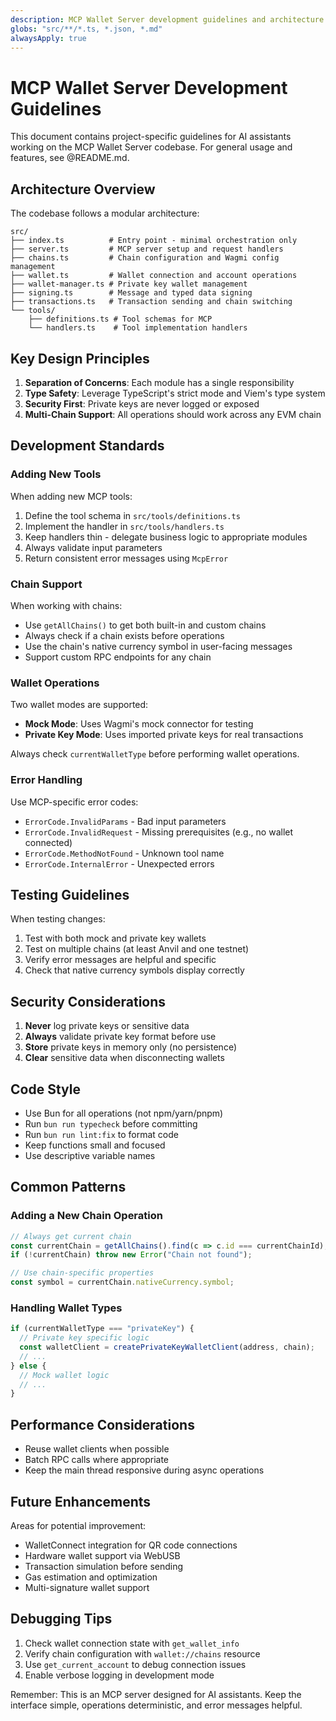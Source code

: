 ```yaml
---
description: MCP Wallet Server development guidelines and architecture notes
globs: "src/**/*.ts, *.json, *.md"
alwaysApply: true
---
```


# MCP Wallet Server Development Guidelines

This document contains project-specific guidelines for AI assistants working on the MCP Wallet Server codebase. For general usage and features, see @README.md.

## Architecture Overview

The codebase follows a modular architecture:

```
src/
├── index.ts          # Entry point - minimal orchestration only
├── server.ts         # MCP server setup and request handlers
├── chains.ts         # Chain configuration and Wagmi config management
├── wallet.ts         # Wallet connection and account operations
├── wallet-manager.ts # Private key wallet management
├── signing.ts        # Message and typed data signing
├── transactions.ts   # Transaction sending and chain switching
└── tools/
    ├── definitions.ts # Tool schemas for MCP
    └── handlers.ts    # Tool implementation handlers
```

## Key Design Principles

1. **Separation of Concerns**: Each module has a single responsibility
2. **Type Safety**: Leverage TypeScript's strict mode and Viem's type system
3. **Security First**: Private keys are never logged or exposed
4. **Multi-Chain Support**: All operations should work across any EVM chain

## Development Standards

### Adding New Tools

When adding new MCP tools:
1. Define the tool schema in `src/tools/definitions.ts`
2. Implement the handler in `src/tools/handlers.ts`
3. Keep handlers thin - delegate business logic to appropriate modules
4. Always validate input parameters
5. Return consistent error messages using `McpError`

### Chain Support

When working with chains:
- Use `getAllChains()` to get both built-in and custom chains
- Always check if a chain exists before operations
- Use the chain's native currency symbol in user-facing messages
- Support custom RPC endpoints for any chain

### Wallet Operations

Two wallet modes are supported:
- **Mock Mode**: Uses Wagmi's mock connector for testing
- **Private Key Mode**: Uses imported private keys for real transactions

Always check `currentWalletType` before performing wallet operations.

### Error Handling

Use MCP-specific error codes:
- `ErrorCode.InvalidParams` - Bad input parameters
- `ErrorCode.InvalidRequest` - Missing prerequisites (e.g., no wallet connected)
- `ErrorCode.MethodNotFound` - Unknown tool name
- `ErrorCode.InternalError` - Unexpected errors

## Testing Guidelines

When testing changes:
1. Test with both mock and private key wallets
2. Test on multiple chains (at least Anvil and one testnet)
3. Verify error messages are helpful and specific
4. Check that native currency symbols display correctly

## Security Considerations

1. **Never** log private keys or sensitive data
2. **Always** validate private key format before use
3. **Store** private keys in memory only (no persistence)
4. **Clear** sensitive data when disconnecting wallets

## Code Style

- Use Bun for all operations (not npm/yarn/pnpm)
- Run `bun run typecheck` before committing
- Run `bun run lint:fix` to format code
- Keep functions small and focused
- Use descriptive variable names

## Common Patterns

### Adding a New Chain Operation
```typescript
// Always get current chain
const currentChain = getAllChains().find(c => c.id === currentChainId);
if (!currentChain) throw new Error("Chain not found");

// Use chain-specific properties
const symbol = currentChain.nativeCurrency.symbol;
```

### Handling Wallet Types
```typescript
if (currentWalletType === "privateKey") {
  // Private key specific logic
  const walletClient = createPrivateKeyWalletClient(address, chain);
  // ...
} else {
  // Mock wallet logic
  // ...
}
```

## Performance Considerations

- Reuse wallet clients when possible
- Batch RPC calls where appropriate
- Keep the main thread responsive during async operations

## Future Enhancements

Areas for potential improvement:
- WalletConnect integration for QR code connections
- Hardware wallet support via WebUSB
- Transaction simulation before sending
- Gas estimation and optimization
- Multi-signature wallet support

## Debugging Tips

1. Check wallet connection state with `get_wallet_info`
2. Verify chain configuration with `wallet://chains` resource
3. Use `get_current_account` to debug connection issues
4. Enable verbose logging in development mode

Remember: This is an MCP server designed for AI assistants. Keep the interface simple, operations deterministic, and error messages helpful.